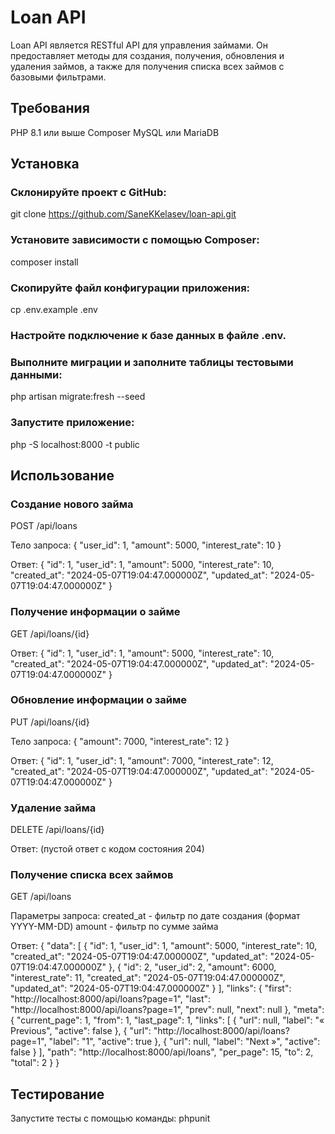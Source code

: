 # Loan API
Loan API является RESTful API для управления займами. 
Он предоставляет методы для создания, получения, обновления и удаления займов, 
а также для получения списка всех займов с базовыми фильтрами.

## Требования
PHP 8.1 или выше
Composer
MySQL или MariaDB

## Установка
### Склонируйте проект с GitHub:
git clone https://github.com/SaneKKelasev/loan-api.git

### Установите зависимости с помощью Composer:
composer install

### Скопируйте файл конфигурации приложения:
cp .env.example .env

### Настройте подключение к базе данных в файле .env.

### Выполните миграции и заполните таблицы тестовыми данными:
php artisan migrate:fresh --seed

### Запустите приложение:
php -S localhost:8000 -t public


## Использование
### Создание нового займа
POST /api/loans

Тело запроса:
{
"user_id": 1,
"amount": 5000,
"interest_rate": 10
}

Ответ:
{
"id": 1,
"user_id": 1,
"amount": 5000,
"interest_rate": 10,
"created_at": "2024-05-07T19:04:47.000000Z",
"updated_at": "2024-05-07T19:04:47.000000Z"
}

### Получение информации о займе
GET /api/loans/{id}

Ответ:
{
"id": 1,
"user_id": 1,
"amount": 5000,
"interest_rate": 10,
"created_at": "2024-05-07T19:04:47.000000Z",
"updated_at": "2024-05-07T19:04:47.000000Z"
}

### Обновление информации о займе
PUT /api/loans/{id}

Тело запроса:
{
"amount": 7000,
"interest_rate": 12
}

Ответ:
{
"id": 1,
"user_id": 1,
"amount": 7000,
"interest_rate": 12,
"created_at": "2024-05-07T19:04:47.000000Z",
"updated_at": "2024-05-07T19:04:47.000000Z"
}

### Удаление займа
DELETE /api/loans/{id}

Ответ:
(пустой ответ с кодом состояния 204)

### Получение списка всех займов
GET /api/loans

Параметры запроса:
created_at - фильтр по дате создания (формат YYYY-MM-DD)
amount - фильтр по сумме займа

Ответ:
{
"data": [
{
"id": 1,
"user_id": 1,
"amount": 5000,
"interest_rate": 10,
"created_at": "2024-05-07T19:04:47.000000Z",
"updated_at": "2024-05-07T19:04:47.000000Z"
},
{
"id": 2,
"user_id": 2,
"amount": 6000,
"interest_rate": 11,
"created_at": "2024-05-07T19:04:47.000000Z",
"updated_at": "2024-05-07T19:04:47.000000Z"
}
],
"links": {
"first": "http://localhost:8000/api/loans?page=1",
"last": "http://localhost:8000/api/loans?page=1",
"prev": null,
"next": null
},
"meta": {
"current_page": 1,
"from": 1,
"last_page": 1,
"links": [
{
"url": null,
"label": "&laquo; Previous",
"active": false
},
{
"url": "http://localhost:8000/api/loans?page=1",
"label": "1",
"active": true
},
{
"url": null,
"label": "Next &raquo;",
"active": false
}
],
"path": "http://localhost:8000/api/loans",
"per_page": 15,
"to": 2,
"total": 2
}
}


## Тестирование
Запустите тесты с помощью команды:
phpunit
